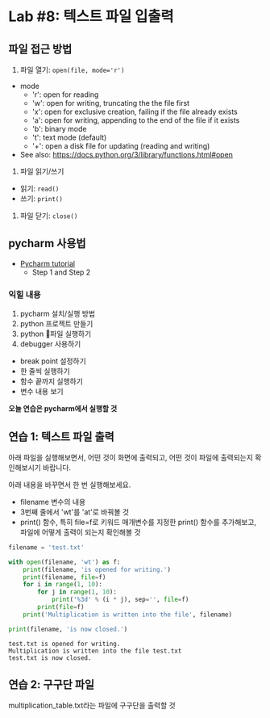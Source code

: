 # Lab #8: 텍스트 파일 입출력

## 파일 접근 방법

1. 파일 열기: `open(file, mode='r')`
  - mode
    - 'r': open for reading
    - 'w': open for writing, truncating the the file first
    - 'x': open for exclusive creation, failing if the file already exists
    - 'a': open for writing, appending to the end of the file if it exists
    - 'b': binary mode
    - 't': text mode (default)
    - '+': open a disk file for updating (reading and writing)
  - See also: https://docs.python.org/3/library/functions.html#open
1. 파일 읽기/쓰기
  - 읽기: `read()`
  - 쓰기: `print()`
1. 파일 닫기: `close()`

## pycharm 사용법

- [Pycharm tutorial](https://www.jetbrains.com/help/pycharm/creating-and-running-your-first-python-project.html)
  - Step 1 and Step 2

### 익힐 내용
1. pycharm 설치/실행 방법
1. python 프로젝트 만들기
1. python 파일 실행하기
1. debugger 사용하기
  - break point 설정하기
  - 한 줄씩 실행하기
  - 함수 끝까지 실행하기
  - 변수 내용 보기

**오늘 연습은 pycharm에서 실행할 것**

## 연습 1: 텍스트 파일 출력

아래 파일을 실행해보면서, 어떤 것이 화면에 출력되고, 어떤 것이 파일에 출력되는지 확인해보시기 바랍니다.

아래 내용을 바꾸면서 한 번 실행해보세요.
- filename 변수의 내용
- 3번째 줄에서 'wt'를 'at'로 바꿔볼 것
- print() 함수, 특히 file=f로 키워드 매개변수를 지정한 print() 함수를 추가해보고, 파일에 어떻게 출력이 되는지 확인해볼 것

```python
filename = 'test.txt'

with open(filename, 'wt') as f:
    print(filename, 'is opened for writing.')
    print(filename, file=f)
    for i in range(1, 10):
        for j in range(1, 10):
            print('%3d' % (i * j), sep='', file=f)
        print(file=f)
    print('Multiplication is written into the file', filename)

print(filename, 'is now closed.')    

```
```
test.txt is opened for writing.
Multiplication is written into the file test.txt
test.txt is now closed.
```

## 연습 2: 구구단 파일

multiplication_table.txt라는 파일에 구구단을 출력할 것
